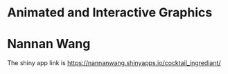 # Animated and Interactive Graphics
# Nannan Wang

The shiny app link is https://nannanwang.shinyapps.io/cocktail_ingrediant/
